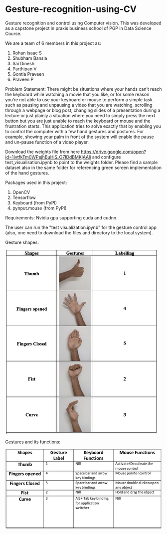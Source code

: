 # Gesture-recognition-using-CV
Gesture recognition and control using Computer vision. 
This was developed as a capstone project in praxis business school of PGP in Data Science Course.

We are a team of 6 members in this project as:
  1. Rohan Isaac S
  2. Shubham Bansla
  3. Sai Dinesh
  4. Parthipan V
  5. Gontla Praveen
  6. Praveen P

Problem Statement:
There might be situations where your hands can’t reach the keyboard while watching a movie that you like, or for some reason you’re not able to use your keyboard or mouse to perform a simple task such as pausing and unpausing a video that you are watching, scrolling through a webpage or blog post, changing slides of a presentation during a lecture or just plainly a situation where you need to simply press the next button but you are just unable to reach the keyboard or mouse and the frustration starts.
This application tries to solve exactly that by enabling you to control the computer with a few hand gestures and postures. For example, showing your palm in front of the system will enable the pause and un-pause function of a video player.

Download the weights file from here https://drive.google.com/open?id=1IvtfkTm0WPejhBuHiS_O7IDdBMKjAAli and configure test_visualisation.ipynb to point to the weights folder. Please find a sample dataset also in the same folder for referencing green screen implementation of the hand gestures.

Packages used in this project:

  1. OpenCV
  2. Tensorflow
  3. Keyboard (from PyPI)
  4. pynput.mouse (from PyPI)
  
Requirements: Nvidia gpu supporting cuda and cudnn.

The user can run the "test visualization.ipynb" for the gesture control app (also, one need to download the files and directory to the local system).

Gesture shapes:


![alt text](https://github.com/rogyizac/Gesture-recognition-using-CV/blob/master/gesture%20shapes.JPG)




Gestures and its functions:


![alt text](https://github.com/rogyizac/Gesture-recognition-using-CV/blob/master/Gesture%20and%20its%20functions.JPG)


